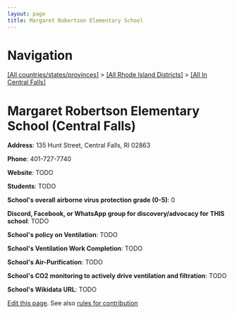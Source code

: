 ```yaml
---
layout: page
title: Margaret Robertson Elementary School
---
```

# Navigation

[[All countries/states/provinces]](../../..) > [[All Rhode Island Districts]](../..) > [[All In Central Falls]](..)

# Margaret Robertson Elementary School (Central Falls)

**Address**: 135 Hunt Street, Central Falls, RI 02863

**Phone**: 401-727-7740

**Website**: TODO

**Students**: TODO

**School's overall airborne virus protection grade (0-5)**: 0

**Discord, Facebook, or WhatsApp group for discovery/advocacy for THIS school**: TODO

**School's policy on Ventilation**: TODO

**School's Ventilation Work Completion**: TODO

**School's Air-Purification**: TODO

**School's CO2 monitoring to actively drive ventilation and filtration**: TODO

**School's Wikidata URL**: TODO


[Edit this page](https://github.com/ventilate-schools/RI/edit/main/./Central_Falls/Margaret_Robertson_Elementary_School.md). See also [rules for contribution](../../../contribution-rules/)